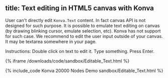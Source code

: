 title: Text editing in HTML5 canvas with Konva
---

User can't directly edit `Konva.Text` content. In fact canvas API is not designed for such purpose.
It is possible to emulate text editing on canvas (by drawing blinking cursor, emulate selection, etc).
Konva has not support for such case. We recommend to edit the user input outside of your canvas.
It may be textarea somewhere in your page.

Instructions: Double click on text to edit it. Type something. Press Enter.

{% iframe /downloads/code/sandbox/Editable_Text.html %}

{% include_code Konva 20000 Nodes Demo sandbox/Editable_Text.html %}
